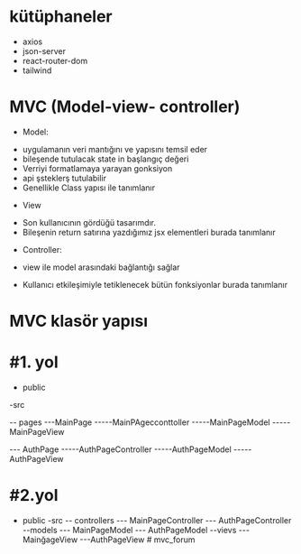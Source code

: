 # kütüphaneler

- axios
- json-server
- react-router-dom
- tailwind

# MVC (Model-view- controller)

- Model:

* uygulamanın veri mantığını ve yapısını temsil eder
* bileşende tutulacak state in başlangıç değeri
* Verriyi formatlamaya yarayan gonksiyon
* api şsteklerş tutulabilir
* Genellikle Class yapısı ile tanımlanır

- View

* Son kullanıcının gördüğü tasarımdır.
* Bileşenin return satırına yazdığımız jsx elementleri burada tanımlanır

- Controller:

* view ile model arasındaki bağlantığı sağlar

- Kullanıcı etkileşimiyle tetiklenecek bütün fonksiyonlar burada tanımlanır

# MVC klasör yapısı

# #1. yol

- public

-src

-- pages
---MainPage
-----MainPAgecconttoller
-----MainPageModel
-----MainPageView

--- AuthPage
-----AuthPageController
-----AuthPageModel
-----AuthPageView

# #2.yol

- public
  -src
  -- controllers
  --- MainPageController
  --- AuthPageController
  --models
  --- MainPageModel
  --- AuthPageModel
  --vievs
  ---MainğageView
  ---AuthPageView
#   m v c _ f o r u m  
 